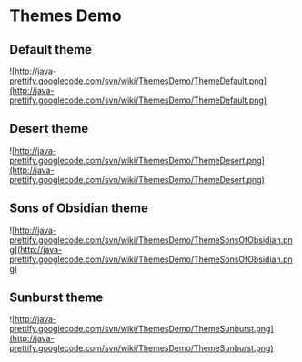 # Themes Demo #



## Default theme ##
![http://java-prettify.googlecode.com/svn/wiki/ThemesDemo/ThemeDefault.png](http://java-prettify.googlecode.com/svn/wiki/ThemesDemo/ThemeDefault.png)<br />

## Desert theme ##
![http://java-prettify.googlecode.com/svn/wiki/ThemesDemo/ThemeDesert.png](http://java-prettify.googlecode.com/svn/wiki/ThemesDemo/ThemeDesert.png)<br />

## Sons of Obsidian theme ##
![http://java-prettify.googlecode.com/svn/wiki/ThemesDemo/ThemeSonsOfObsidian.png](http://java-prettify.googlecode.com/svn/wiki/ThemesDemo/ThemeSonsOfObsidian.png)<br />

## Sunburst theme ##
![http://java-prettify.googlecode.com/svn/wiki/ThemesDemo/ThemeSunburst.png](http://java-prettify.googlecode.com/svn/wiki/ThemesDemo/ThemeSunburst.png)<br />